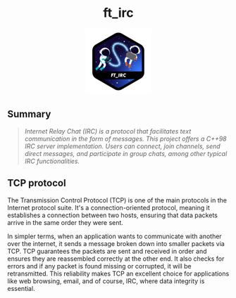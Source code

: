 <div align="center">
<h1>
	ft_irc
</h1>

<p align="center">
	<img src="https://github.com/guiribei/guiribei/blob/main/42_badges/ft_ircn.png" />
</p>

</div>

## Summary
> <i>Internet Relay Chat (IRC) is a protocol that facilitates text communication in the form of messages. This project offers a C++98 IRC server implementation. Users can connect, join channels, send direct messages, and participate in group chats, among other typical IRC functionalities.</i>
## TCP protocol
The Transmission Control Protocol (TCP) is one of the main protocols in the Internet protocol suite. It's a connection-oriented protocol, meaning it establishes a connection between two hosts, ensuring that data packets arrive in the same order they were sent.

In simpler terms, when an application wants to communicate with another over the internet, it sends a message broken down into smaller packets via TCP. TCP guarantees the packets are sent and received in order and ensures they are reassembled correctly at the other end. It also checks for errors and if any packet is found missing or corrupted, it will be retransmitted. This reliability makes TCP an excellent choice for applications like web browsing, email, and of course, IRC, where data integrity is essential.
